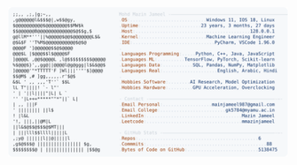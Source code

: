 <picture>
  <source srcset="https://raw.githubusercontent.com/mmazinjameel/mmazinjameel/main/dark_mode.svg?v=1741090673" media="(prefers-color-scheme: dark)">
  <img src="https://raw.githubusercontent.com/mmazinjameel/mmazinjameel/main/light_mode.svg?v=1741090673">
</picture>
